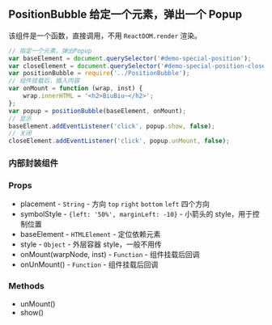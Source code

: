 ## PositionBubble 给定一个元素，弹出一个 Popup
该组件是一个函数，直接调用，不用 `ReactDOM.render` 渲染。
```JavaScript
// 指定一个元素，弹出Popup
var baseElement = document.querySelector('#demo-special-position');
var closeElement = document.querySelector('#demo-special-position-close');
var positionBubble = require('../PositionBubble');
// 组件挂载后，插入内容
var onMount = function (wrap, inst) {
    wrap.innerHTML = '<h2>BiuBiu~</h2>';
};
var popup = positionBubble(baseElement, onMount);
// 显示
baseElement.addEventListener('click', popup.show, false);
// 关闭
closeElement.addEventListener('click', popup.unMount, false);
```

### 内部封装组件
### Props
+ placement - `String` - 方向 `top` `right` `bottom` `left` 四个方向
+ symbolStyle - `{left: '50%', marginLeft: -10}` - 小箭头的 style，用于控制位置
+ baseElement - `HTMLElement` - 定位依赖元素
+ style - `Object` - 外层容器 style，一般不用传
+ onMount(warpNode, inst) - `Function` - 组件挂载后回调
+ onUnMount() - `Function` - 组件挂载后回调

### Methods
+ unMount()
+ show()